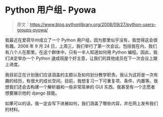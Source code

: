 # Python 用户组- Pyowa

> 原文：<https://www.blog.pythonlibrary.org/2008/09/27/python-users-groups-pyowa/>

我最近在爱荷华州成立了一个 Python 用户组，因为那里似乎没有，我觉得这会很有趣。2008 年 9 月 24 日，上周三，我们举行了第一次会议。包括我在内，我们有八个人在那里。在这个群体中，只有一半人知道如何用 Python 编程。因此，我们决定举办一个 Python 速成班是个好主意，让我们的其他成员在下一次会议上跟上进度。

我目前正在计划我们应该涵盖的主题以及如何划分教学职责。我认为这将是一次有趣的经历，有很大的成长空间。目前，我想复习一下可重复项、条件、内置等。我想我们还会去构建一个解析器和一些非常简单的 GUI 东西。我甚至有一个志愿者想要展示他的 django 技能。

如果可以的话，我一定会写下进展如何，我们涵盖了哪些内容，并在网上发布我们的材料。